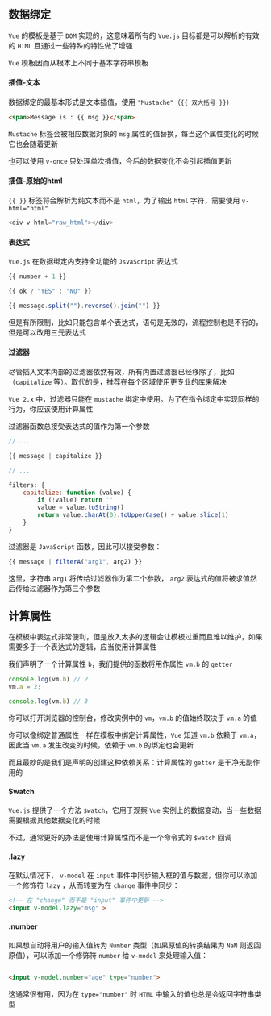 ## 数据绑定

`Vue` 的模板是基于 `DOM` 实现的，这意味着所有的 `Vue.js` 目标都是可以解析的有效的 `HTML` 且通过一些特殊的特性做了增强

`Vue` 模板因而从根本上不同于基本字符串模板

#### 插值-文本

数据绑定的最基本形式是文本插值，使用 `"Mustache"`（`{{ 双大括号 }}`）

```html
<span>Message is : {{ msg }}</span>
```

`Mustache` 标签会被相应数据对象的 `msg` 属性的值替换，每当这个属性变化的时候它也会随着更新

也可以使用 `v-once` 只处理单次插值，今后的数据变化不会引起插值更新


#### 插值-原始的html

`{{ }}` 标签将会解析为纯文本而不是 `html`，为了输出 `html` 字符，需要使用 `v-html="html"`

```js
<div v-html="raw_html"></div>
```

#### 表达式

`Vue.js` 在数据绑定内支持全功能的 `JsvaScript` 表达式

```js
{{ number + 1 }}

{{ ok ? "YES" : "NO" }}

{{ message.split("").reverse().join("") }}
```

但是有所限制，比如只能包含单个表达式，语句是无效的，流程控制也是不行的，但是可以改用三元表达式


#### 过滤器

尽管插入文本内部的过滤器依然有效，所有内置过滤器已经移除了，比如（`capitalize` 等）。取代的是，推荐在每个区域使用更专业的库来解决

`Vue 2.x` 中，过滤器只能在 `mustache` 绑定中使用。为了在指令绑定中实现同样的行为，你应该使用计算属性

过滤器函数总接受表达式的值作为第一个参数

```js
// ...

{{ message | capitalize }}

// ...

filters: {
    capitalize: function (value) {
        if (!value) return ''
        value = value.toString()
        return value.charAt(0).toUpperCase() + value.slice(1)
    }
}
```

过滤器是 `JavaScript` 函数，因此可以接受参数：

```js
{{ message | filterA("arg1", arg2) }}
```

这里，字符串 `arg1` 将传给过滤器作为第二个参数， `arg2` 表达式的值将被求值然后传给过滤器作为第三个参数


## 计算属性

在模板中表达式非常便利，但是放入太多的逻辑会让模板过重而且难以维护，如果需要多于一个表达式的逻辑，应当使用计算属性

我们声明了一个计算属性 `b`，我们提供的函数将用作属性 `vm.b` 的 `getter`

```js
console.log(vm.b) // 2
vm.a = 2;

console.log(vm.b) // 3
```
你可以打开浏览器的控制台，修改实例中的 `vm`，`vm.b` 的值始终取决于 `vm.a` 的值

你可以像绑定普通属性一样在模板中绑定计算属性，`Vue` 知道 `vm.b` 依赖于 `vm.a`，因此当 `vm.a` 发生改变的时候，依赖于 `vm.b` 的绑定也会更新

而且最妙的是我们是声明的创建这种依赖关系：计算属性的 `getter` 是干净无副作用的


#### $watch

`Vue.js` 提供了一个方法 `$watch`，它用于观察 `Vue` 实例上的数据变动，当一些数据需要根据其他数据变化的时候

不过，通常更好的办法是使用计算属性而不是一个命令式的 `$watch` 回调

#### .lazy

在默认情况下， `v-model` 在 `input` 事件中同步输入框的值与数据，但你可以添加一个修饰符 `lazy` ，从而转变为在 `change` 事件中同步：

```html
<!-- 在 "change" 而不是 "input" 事件中更新 -->
<input v-model.lazy="msg" >
```

#### .number

如果想自动将用户的输入值转为 `Number` 类型（如果原值的转换结果为 `NaN` 则返回原值），可以添加一个修饰符 `number` 给 `v-model` 来处理输入值：

```html

<input v-model.number="age" type="number">

```

这通常很有用，因为在 `type="number"` 时 `HTML` 中输入的值也总是会返回字符串类型